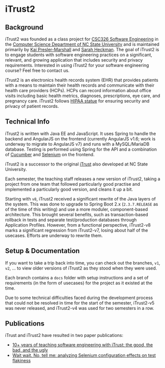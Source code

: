 # iTrust2

## Background
iTrust2 was founded as a class project for [CSC326 Software Engineering](http://courses.ncsu.edu/csc326) in the [Computer Science Department of NC State University](http://www.csc.ncsu.edu) and is maintained primarily by [Kai Presler-Marshall](https://kpresler.github.io/) and [Sarah Heckman](https://www.csc.ncsu.edu/people/sesmith5). The goal of iTrust2 is to engage students with software engineering practices on a significant, relevant, and growing application that includes security and privacy requirements.  Interested in using iTrust2 for your software engineering course?  Feel free to contact us.

iTrust2 is an electronics health records system (EHR) that provides patients with a means to maintain their health records and communicate with their health care providers (HCPs).  HCPs can record information about office visits including basic health metrics, diagnoses, prescriptions, eye care, and pregnancy care. iTrust2 follows [HIPAA statue](http://www.hhs.gov/ocr/hipaa/) for ensuring security and privacy of patient records.

## Technical Info
iTrust2 is written with Java EE and JavaScript.  It uses Spring to handle the backend and AngularJS on the frontend (currently AngularJS v1.6; work is underway to migrate to AngularJS v7) and runs with a MySQL/MariaDB database.  Testing is performed using Spring for the API and a combination of [Cucumber](https://cucumber.io/docs) and [Selenium](https://www.seleniumhq.org/) on the frontend. 

iTrust2 is a successor to the original [iTrust](https://github.com/ncsu-csc326/iTrust) also developed at NC State University.

Each semester, the teaching staff releases a new version of iTrust2, taking a project from one team that followed particularly good practise and implemented a particularly good version, and cleans it up a bit. 

Starting with `v8`, iTrust2 received a significant rewrite of the Java layers of the system.  This was done to upgrade to Spring Boot 2.x (`2.3.7.RELEASE` as of the time of this writing) and use a more moduler, component-based architecture.  This brought several benefits, such as transaction-based rollback in tests and separate test/production databases through Application Profiles.  However, from a functional perspective, iTrust2-v8 marks a significant regression from iTrust2-v7, losing about half of the usecases.  Efforts are underway to rewrite them.

## Setup & Documentation

If you want to take a trip back into time, you can check out the branches, `v1`, `v2`, ... to view older versions of iTrust2 as they stood when they were used.

Each branch contains a `docs` folder with setup instructions and a set of requirements (in the form of usecases) for the project as it existed at the time.

Due to some technical difficulties faced during the development process that could not be resolved in time for the start of the semester, iTrust2-v5 was never released, and iTrust2-v4 was used for two semesters in a row.



## Publications

iTrust and iTrust2 have resulted in two paper publications:
* [10+ years of teaching software engineering with iTrust: the good, the bad, and the ugly](https://dl.acm.org/citation.cfm?id=3183393)
* [Wait wait. No, tell me: analyzing Selenium configuration effects on test flakiness](https://dl.acm.org/citation.cfm?id=3338661)
